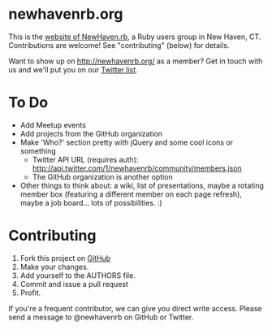 # newhavenrb.org

This is the [website of NewHaven.rb](http://newhavenrb.org/), a Ruby users group in New Haven, CT.  Contributions are welcome!  See "contributing" (below) for details.

Want to show up on http://newhavenrb.org/ as a member?  Get in touch with us and we'll put you on our [Twitter list](http://twitter.com/newhavenrb/community/members).

# To Do

* Add Meetup events
* Add projects from the GitHub organization
* Make 'Who?' section pretty with jQuery and some cool icons or something
  * Twitter API URL (requires auth):  http://api.twitter.com/1/newhavenrb/community/members.json
  * The GitHub organization is another option
* Other things to think about: a wiki, list of presentations, maybe a rotating member box (featuring a different member on each page refresh), maybe a job board...  lots of possibilities.  :)

# Contributing

1. Fork this project on [GitHub](http://github.com/newhavenrb/newhavenrb.github.com)
2. Make your changes.
3. Add yourself to the AUTHORS file.
4. Commit and issue a pull request
5. Profit.

If you're a frequent contributor, we can give you direct write access.  Please send a message to @newhavenrb on GitHub or Twitter.
